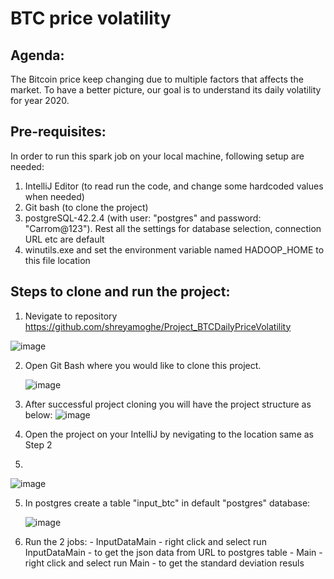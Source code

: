 BTC price volatility
====================
Agenda:
-------
The Bitcoin price keep changing due to multiple factors that affects the market. 
To have a better picture, our goal is to understand its daily volatility for year 2020.

Pre-requisites:
--------------
In order to run this spark job on your local machine, following setup are needed:
1. IntelliJ Editor (to read run the code, and change some hardcoded values when needed)
2. Git bash (to clone the project)
3. postgreSQL-42.2.4 (with user: "postgres" and password: "Carrom@123"). 
     Rest all the settings for database selection, connection URL etc are default
4. winutils.exe and set the environment variable named HADOOP_HOME to this file location
  
Steps to clone and run the project:
-----------------------------------
1. Nevigate to repository https://github.com/shreyamoghe/Project_BTCDailyPriceVolatility
  
  ![image](https://user-images.githubusercontent.com/13486101/125192917-a86a9c00-e267-11eb-9f85-6e2fc62e5ce1.png)

2. Open Git Bash where you would like to clone this project.

    ![image](https://user-images.githubusercontent.com/13486101/125193077-4eb6a180-e268-11eb-9d4c-746b8202ff57.png)

3. After successful project cloning you will have the project structure as below:
     ![image](https://user-images.githubusercontent.com/13486101/125193351-97bb2580-e269-11eb-89d9-4e60e2c9684d.png)

4. Open the project on your IntelliJ by nevigating to the location same as Step 2
5. 
  ![image](https://user-images.githubusercontent.com/13486101/125193216-ef0cc600-e268-11eb-8883-4ba3fb698e82.png)

5. In postgres create a table "input_btc" in default "postgres" database:

    ![image](https://user-images.githubusercontent.com/13486101/125193626-0351c280-e26b-11eb-9a65-44f3b34f8d7c.png)
    

6. Run the 2 jobs:
       - InputDataMain - right click and select run InputDataMain - to get the json data from URL to postgres table
       - Main  - right click and select run Main - to get the standard deviation resuls
